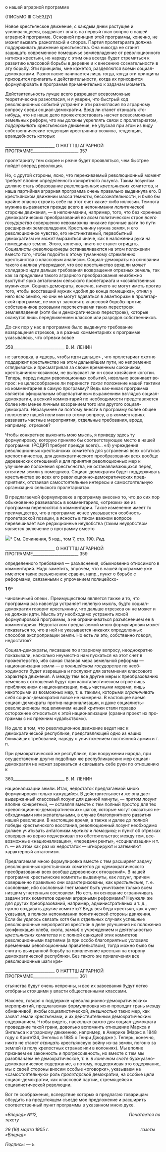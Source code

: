 о нашей аграрной программе

(ПИСЬМО III СЪЕЗДУ)

Новое крестьянское движение, с каждым днем растущее и усиливающееся, выдвига­ет опять на первый план вопрос о нашей аграрной программе. Основной принцип этой программы, конечно, не может вызвать разногласий и споров. Партия пролетариата должна поддерживать движение крестьянства. Она никогда не станет защищать совре­менное помещичье землевладение от революционного натиска крестьян, но наряду с этим она всегда будет стремиться к развитию классовой борьбы в деревне и к внесению сознательности в эту борьбу. Эти принципы, мне кажется, разделяются всеми социал-демократами. Разногласие начинается лишь тогда, когда эти принципы приходится прилагать к действительности, когда их приходится формулировать в программе при­менительно к задачам момента.

Действительность лучше всего разрешает всевозможные теоретические разногласия, и я уверен, что быстрый ход революционных событий устранит и эти разногласия по аграрному вопросу среди социал-демократии. Вряд ли станет отрицать кто-нибудь, что не наше дело прожектерствовать насчет всевозможных земельных реформ, что мы должны укреплять связи с пролетариатом, _поддерживать_ крестьянское движение, не упуская при этом из виду собственнические тенденции крестьянина-хозяина, тенден­ции, враждебность которых

  

_________________________ О НАТТТШ АГРАРНОЙ ПРОГРАММЕ_______________________ 357

пролетариату тем скорее и резче будет проявляться, чем быстрее пойдет вперед рево­люция.

Но, с другой стороны, ясно, что переживаемый революционный момент требует вполне определенного конкретного лозунга. Таким лозунгом должно стать образование _революционных крестьянских_ комитетов, и наша партийная аграрная программа очень правильно выдвинула его. В крестьянском движении масса темноты, бессознательно­сти, и было бы крайне опасно строить себе на этот счет какие-либо иллюзии. Темнота мужика выражается прежде всего в непонимании _политической_ стороны движения, — в непонимании, например, того, что без коренных демократических преобразований во _всем_ политическом строе _всего государства_ совершенно невозможны никакие прочные шаги по пути расширения землевладения. Крестьянину нужна земля, и его революци­онное чувство, его инстинктивный, первобытный демократизм _не может_ выразиться иначе, как в наложении руки на помещичью землю. Этого, конечно, никто не станет отрицать. Социалисты-революционеры останавливаются на этом положении вместо того, чтобы подойти к этому туманному стремлению крестьянства с классовым анали­зом. Социал-демократы на основании такого анализа утверждают, что все крестьянство вряд ли _может_ солидарно идти дальше требования возвращения отрезных земель, так как за пределами такого аграрного преобразования неизбежно выступит ярко антаго­низм сельского пролетариата и «хозяйственных мужичков». Социал-демократы, конеч­но, ничего не могут иметь против того, чтобы восставший мужик «добил до конца по­мещика», отнял у него _всю_ землю, но они не могут вдаваться в авантюризм в пролетар­ской программе, не могут заслонять классовой борьбы против собственников розовыми перспективами таких перестроек землевладения (хотя бы и демократических перестро­ек), которые окажутся лишь передвижением классов или разрядов собственников.

До сих пор у нас в программе было выдвинуто требование возвращения отрезков, а в разных комментариях к программе указывалось, что отрезки вовсе

  

358__________________________ В. И. ЛЕНИН

не загородка, а «дверь, чтобы идти дальше» , что пролетариат охотно поддержит кре­стьянство на этом дальнейшем пути, но непременно оглядываясь и присматривая за своим временным союзником, крестьянином-хозяином, не выпускает ли он свои хозяй­ские коготки. Теперь, перед лицом революционных событий, невольно возникает во­прос: не целесообразнее ли перенести _такое_ положение нашей тактики из комментари­ев в самую программу? Ведь как-никак программа является официальным общепар­тийным выражением взглядов социал-демократии, а всякий комментарий по необходи­мости представляется более или менее личным воззрением того или другого социал-демократа. Неразумнее ли поэтому внести в программу более общее положение нашей политики по этому вопросу, а в комментариях развивать частные мероприятия, отдель­ные требования, вроде, например, отрезков?

Чтобы конкретнее выяснить мою мысль, я приведу здесь ту формулировку, которую приняло бы соответствующее место в нашей программе: (РСДРП требует прежде все­го)... «4) учреждения революционных крестьянских комитетов для устранения всех ос­татков крепостничества, для демократического преобразования всех вообще деревен­ских отношений и для принятия революционных мер к улучшению положения кресть­янства, не останавливающихся перед отнятием земли у помещиков. Социал-демократия будет поддерживать крестьянство во всех его революционно-демократических пред­приятиях, отстаивая самостоятельные интересы и самостоятельную организацию сель­ского пролетариата».

В предлагаемой формулировке в программу внесено то, что до сих пор обыкновенно развивалось в комментариях, «отрезки» же из программы переносятся в комментарии. Такое изменение имеет то преимущество, что в программе яснее указывается особность пролетарской позиции, а ясность в таком важном вопросе перевешивает все редакци­онные неудобства (таким неудобством является включение в программу вместо

![](file:///C:/Users/bot32/AppData/Local/Temp/msohtmlclip1/01/clip_image001.png)* См. Сочинения, 5 изд., том 7, стр. 190. _Ред._

  

_________________________ О НАТТТШ АГРАРНОЙ ПРОГРАММЕ_______________________ 359

определенного требования — разъяснения, обыкновенно относимого в комментарий. Надо заметить, впрочем, что в нашей программе уже имеются такие разъяснения: срав­ни, напр., пункт о борьбе с реформами, связанными с упрочением полицейско-

**1 9^**

чиновничьей опеки . Преимуществом является также и то, что программа раз навсе­гда устраняет нелепую мысль, будто социал-демократия говорит крестьянину, что дальше отрезков он не может и не должен идти. Мысль эту необходимо устранить яс­ной формулировкой программы, а не ограничиваться разъяснением ее в комментариях. Недостатком предлагаемой мною формулировки может показаться то, что в ней не ука­зывается никаких определенных способов экспроприации земли. Но есть ли это, собст­венно говоря, недостаток?

Социал-демократы, писавшие по аграрному вопросу, неоднократно показывали, на­сколько неуместно нам пускаться на этот счет в прожектерство, ибо самая главная мера земельной реформы — национализация земли — _в полицейском государстве_ по необ­ходимости будет извращена и послужит для затемнения классового характера движе­ния. А между тем все другие меры к преобразованию земельных отношений будут при капиталистическом строе лишь приближением к национализации, лишь частными ме­рами, лишь некоторыми из возможных мер, т. е. такими, которыми _ограничивать себя_ социал-демократия вовсе не намерена. В настоящее время социал-демократы против национализации, и даже социалисты-революционеры под влиянием нашей критики стали гораздо осторожнее относиться к этой национализации (сравни проект их про­граммы с их прежним «удальством»).

Но дело в том, что революционное движение ведет нас к демократической респуб­лике, представляющей одно из наших ближайших требований, наряду с уничтожением постоянной армии и т. п.

При демократической же республике, при вооружении народа, при осуществлении других подобных же республиканских мер социал-демократия не может зарекаться и связывать себе руки по отношению к

  

360__________________________ В. И. ЛЕНИН

национализации земли. Итак, недостаток предлагаемой мною формулировки только кажущийся. В действительности же она дает выдержанный классовый лозунг для дан­ной минуты, — притом лозунг вполне конкретный, — оставляя вместе с тем полный простор для тех «революционно-демократических» шагов, которые могут оказаться не­обходимыми или желательными, в случае благоприятного развития нашей революции. В настоящее время, а также и далее до полной победы крестьянского восстания, рево­люционный лозунг необходимо должен учитывать антагонизм _мужика и помещика;_ и пункт об отрезках совершенно верно подчеркивал это обстоятельство; между тем, все­возможные «национализации», «передачи ренты», «социализации» и т. п. — ив этом как раз их недостаток — игнорируют и затемняют характерный антагонизм.

Предлагаемая мною формулировка вместе с тем расширяет задачу революционных крестьянских комитетов до «демократического преобразования всех вообще деревен­ских отношений». В нашей программе крестьянские комитеты выдвинуты, как лозунг, причем совершенно правильно они характеризованы, как _крестьянские,_ т. е. сословные, ибо сословный гнет может быть уничтожен только всем низшим угнетенным сослови­ем. Но есть ли основание ограничивать задачи этих комитетов одними аграрными ре­формами? Неужели же для других преобразований, например, административных и т. д., нужно создавать _другие_ комитеты? Ведь вся беда крестьян, как я уже указывал, в полном непонимании политической стороны движения. Если бы удалось связать хотя бы в отдельных случаях успешные революционные мероприятия крестьян в деле улуч­шения их положения (конфискация хлеба, скота, _земли)_ с учреждением и деятельно­стью _крестьянских комитетов_ и с полной санкцией этих комитетов революционными партиями (а при особо благоприятных условиях временным революционным прави­тельством), тогда можно было бы считать выигранной борьбу за привлечение крестьян на сторону демократической республики. Без такого же привлечения все революцион­ные шаги кре-

  

_________________________ О НАТТТШ АГРАРНОЙ ПРОГРАММЕ_______________________ 361

стьянства будут очень непрочны, и все их завоевания будут легко отобраны стоящими у власти общественными классами.

Наконец, говоря о поддержке «революционно-демократических» мероприятий, предлагаемая формулировка ясно проводит грань между обманчивой, якобы социали­стической, _внешностью_ таких мер, как захват земли крестьянами, и их действительным демократическим содержанием. Чтобы видеть, насколько важно для социал-демократа проведение такой грани, довольно вспомнить отношение Маркса и Энгельса к аграрно­му движению, например, в Америке (Маркс в 1848 году о Криге124, Энгельс в 1885 о Генри Джордже ). Теперь, конечно, никто не станет _отрицать_ крестьянскую войну из-за земли, погоню за землей (в полу крепостных странах или в колониях). Мы вполне признаем ее законность и прогрессивность, но вместе с тем мы разоблачаем ее демо­кратическое, т. е. _в конечном счете_ буржуазно-демократическое содержание, а потому, поддерживая это содержание, мы с своей стороны вносим особые «оговорки», указыва­ем на «самостоятельную» роль _пролетарской_ демократии, на особые цели социал-демократии, как классовой партии, стремящейся к социалистической революции.

Вот те соображения, вследствие которых я предлагаю товарищам обсудить на пред­стоящем съезде мое предложение и расширить соответственный пункт программы в указанном мною духе.

_«Вперед» №12,_                                                                           _Печатается по тексту_

_29 (16) марта 1905 г.                                                                           газеты «Вперед»_

_Подпись:_ — _ъ_